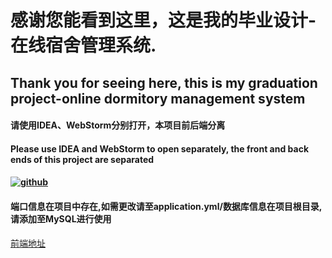 # 感谢您能看到这里，这是我的毕业设计-在线宿舍管理系统.

## Thank you for seeing here, this is my graduation project-online dormitory management system

#### 请使用IDEA、WebStorm分别打开，本项目前后端分离

#### Please use IDEA and WebStorm to open separately, the front and back ends of this project are separated

#### [![github](https://img.shields.io/badge/github-chenlun11-brightgreen.svg)](https://lchnan.cn)

#### 端口信息在项目中存在,如需更改请至application.yml/数据库信息在项目根目录,请添加至MySQL进行使用

[前端地址](https://github.com/chenglun11/front)
